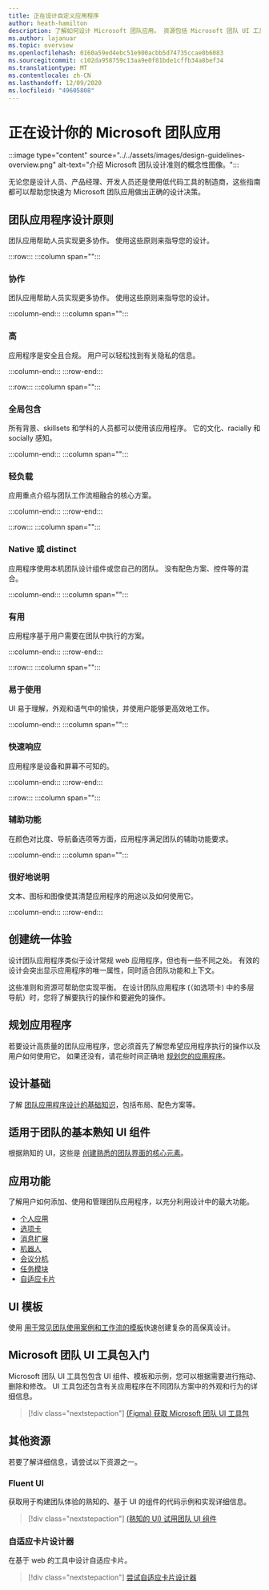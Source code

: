 ```yaml
---
title: 正在设计自定义应用程序
author: heath-hamilton
description: 了解如何设计 Microsoft 团队应用。 资源包括 Microsoft 团队 UI 工具包、最佳实践、示例等。
ms.author: lajanuar
ms.topic: overview
ms.openlocfilehash: 0160a59ed4ebc51e900acbb5d74735ccae0b6083
ms.sourcegitcommit: c102da958759c13aa9e0f81bde1cffb34a8bef34
ms.translationtype: MT
ms.contentlocale: zh-CN
ms.lasthandoff: 12/09/2020
ms.locfileid: "49605808"
---
```

# <a name="designing-your-microsoft-teams-app"></a>正在设计你的 Microsoft 团队应用

:::image type="content" source="../../assets/images/design-guidelines-overview.png" alt-text="介绍 Microsoft 团队设计准则的概念性图像。":::

无论您是设计人员、产品经理、开发人员还是使用低代码工具的制造商，这些指南都可以帮助您快速为 Microsoft 团队应用做出正确的设计决策。

## <a name="teams-app-design-principles"></a>团队应用程序设计原则

团队应用帮助人员实现更多协作。 使用这些原则来指导您的设计。

:::row:::
   :::column span="":::

### <a name="collaborative"></a>协作

团队应用帮助人员实现更多协作。 使用这些原则来指导您的设计。

   :::column-end:::
   :::column span="":::

### <a name="trustworthy"></a>高

应用程序是安全且合规。 用户可以轻松找到有关隐私的信息。

   :::column-end:::
:::row-end:::

:::row:::
   :::column span="":::

### <a name="globally-inclusive"></a>全局包含

所有背景、skillsets 和学科的人员都可以使用该应用程序。 它的文化、racially 和 socially 感知。

   :::column-end:::
   :::column span="":::

### <a name="light"></a>轻负载

应用重点介绍与团队工作流相融合的核心方案。

   :::column-end:::
:::row-end:::

:::row:::
   :::column span="":::

### <a name="native-or-distinct"></a>Native 或 distinct

应用程序使用本机团队设计组件或您自己的团队。 没有配色方案、控件等的混合。

   :::column-end:::
   :::column span="":::

### <a name="useful"></a>有用

应用程序基于用户需要在团队中执行的方案。

   :::column-end:::
:::row-end:::

:::row:::
   :::column span="":::

### <a name="easy-to-use"></a>易于使用

UI 易于理解，外观和语气中的愉快，并使用户能够更高效地工作。

   :::column-end:::
   :::column span="":::

### <a name="responsive"></a>快速响应

应用程序是设备和屏幕不可知的。

   :::column-end:::
:::row-end:::

:::row:::
   :::column span="":::

### <a name="accessible"></a>辅助功能

在颜色对比度、导航备选项等方面，应用程序满足团队的辅助功能要求。

   :::column-end:::
   :::column span="":::

### <a name="well-described"></a>很好地说明

文本、图标和图像使其清楚应用程序的用途以及如何使用它。

   :::column-end:::
:::row-end:::

## <a name="creating-a-cohesive-experience"></a>创建统一体验

设计团队应用程序类似于设计常规 web 应用程序，但也有一些不同之处。 有效的设计会突出显示应用程序的唯一属性，同时适合团队功能和上下文。

这些准则和资源可帮助您实现平衡。 在设计团队应用程序 (（如选项卡) 中的多层导航）时，您将了解要执行的操作和要避免的操作。

## <a name="planning-your-app"></a>规划应用程序

若要设计高质量的团队应用程序，您必须首先了解您希望应用程序执行的操作以及用户如何使用它。 如果还没有，请花些时间正确地 [规划您的应用程序](../../concepts/extensibility-points.md)。

## <a name="design-fundamentals"></a>设计基础

了解 [团队应用程序设计的基础知识](design-teams-app-fundamentals.md)，包括布局、配色方案等。

## <a name="basic-fluent-ui-components-for-teams"></a>适用于团队的基本熟知 UI 组件

根据熟知的 UI，这些是 [创建熟悉的团队界面的核心元素](design-teams-app-basic-ui-components.md)。

## <a name="app-capabilities"></a>应用功能

了解用户如何添加、使用和管理团队应用程序，以充分利用设计中的最大功能。

* [个人应用](../../concepts/design/personal-apps.md)
* [选项卡](../../tabs/design/tabs.md)
* [消息扩展](../../messaging-extensions/design/messaging-extension-design.md)
* [机器人](../../bots/design/bots.md)
* [会议分机](../../apps-in-teams-meetings/design/designing-apps-in-meetings.md)
* [任务模块](../../task-modules-and-cards/task-modules/design-teams-task-modules.md)
* [自适应卡片](../../task-modules-and-cards/cards/design-effective-cards.md)

## <a name="ui-templates"></a>UI 模板

使用 [用于常见团队使用案例和工作流的模板](design-teams-app-ui-templates.md)快速创建复杂的高保真设计。

## <a name="get-started-with-the-microsoft-teams-ui-kit"></a>Microsoft 团队 UI 工具包入门

Microsoft 团队 UI 工具包包含 UI 组件、模板和示例，您可以根据需要进行拖动、删除和修改。 UI 工具包还包含有关应用程序在不同团队方案中的外观和行为的详细信息。

> [!div class="nextstepaction"]
> [ (Figma) 获取 Microsoft 团队 UI 工具包 ](https://www.figma.com/community/file/916836509871353159)

## <a name="other-resources"></a>其他资源

若要了解详细信息，请尝试以下资源之一。

### <a name="fluent-ui"></a>Fluent UI

获取用于构建团队体验的熟知的、基于 UI 的组件的代码示例和实现详细信息。

> [!div class="nextstepaction"]
> [ (熟知的 UI) 试用团队 UI 组件 ](https://fluentsite.z22.web.core.windows.net/)

### <a name="adaptive-cards-designer"></a>自适应卡片设计器

在基于 web 的工具中设计自适应卡片。

> [!div class="nextstepaction"]
> [尝试自适应卡片设计器](https://adaptivecards.io/designer/)
